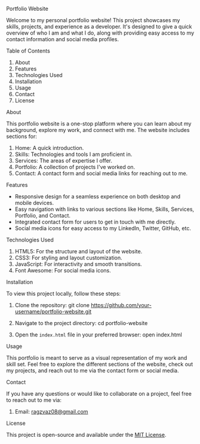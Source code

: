 Portfolio Website

Welcome to my personal portfolio website! This project showcases my skills, projects, and experience as a developer. It's designed to give a quick overview of who I am and what I do, along with providing easy access to my contact information and social media profiles.

Table of Contents

1. About
2. Features
3. Technologies Used
4. Installation
5. Usage
6. Contact
7. License

About

This portfolio website is a one-stop platform where you can learn about my background, explore my work, and connect with me. The website includes sections for:

1. Home: A quick introduction.
2. Skills: Technologies and tools I am proficient in.
3. Services: The areas of expertise I offer.
4. Portfolio: A collection of projects I've worked on.
5. Contact: A contact form and social media links for reaching out to me.

Features

- Responsive design for a seamless experience on both desktop and mobile devices.
- Easy navigation with links to various sections like Home, Skills, Services, Portfolio, and Contact.
- Integrated contact form for users to get in touch with me directly.
- Social media icons for easy access to my LinkedIn, Twitter, GitHub, etc.

Technologies Used

  1. HTML5: For the structure and layout of the website.
  2. CSS3: For styling and layout customization.
  3. JavaScript: For interactivity and smooth transitions.
  4. Font Awesome: For social media icons.

Installation

To view this project locally, follow these steps:

1. Clone the repository:
   git clone https://github.com/your-username/portfolio-website.git
   
2. Navigate to the project directory:
   cd portfolio-website


4. Open the `index.html` file in your preferred browser:
   open index.html
   
Usage

This portfolio is meant to serve as a visual representation of my work and skill set. Feel free to explore the different sections of the website, check out my projects, and reach out to me via the contact form or social media.

Contact

If you have any questions or would like to collaborate on a project, feel free to reach out to me via:

1. Email: ragzvaz08@gmail.com

License

This project is open-source and available under the [MIT License](LICENSE).
